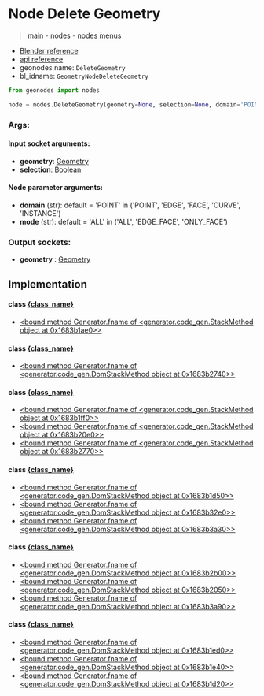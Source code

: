 # Node Delete Geometry

> [main](../structure.md) - [nodes](nodes.md) - [nodes menus](nodes_menus.md)

- [Blender reference](https://docs.blender.org/manual/en/latest/modeling/geometry_nodes/geometry/delete_geometry.html)
- [api reference](https://docs.blender.org/api/current/bpy.types.GeometryNodeDeleteGeometry.html)
- geonodes name: `DeleteGeometry`
- bl_idname: `GeometryNodeDeleteGeometry`

```python
from geonodes import nodes

node = nodes.DeleteGeometry(geometry=None, selection=None, domain='POINT', mode='ALL')
```

### Args:

#### Input socket arguments:

- **geometry**: [Geometry](Geometry.md)
- **selection**: [Boolean](Boolean.md)

#### Node parameter arguments:

- **domain** (str): default = 'POINT' in ('POINT', 'EDGE', 'FACE', 'CURVE', 'INSTANCE')
- **mode** (str): default = 'ALL' in ('ALL', 'EDGE_FACE', 'ONLY_FACE')

### Output sockets:

- **geometry** : [Geometry](Geometry.md)

## Implementation

#### class [{class_name}]({class_name}.md)

 - [<bound method Generator.fname of <generator.code_gen.StackMethod object at 0x1683b1ae0>>](Geometry.md#delete)
#### class [{class_name}]({class_name}.md)

 - [<bound method Generator.fname of <generator.code_gen.DomStackMethod object at 0x1683b2740>>](Domain.md#delete)
#### class [{class_name}]({class_name}.md)

 - [<bound method Generator.fname of <generator.code_gen.StackMethod object at 0x1683b1ff0>>](Mesh.md#delete_all)
 - [<bound method Generator.fname of <generator.code_gen.StackMethod object at 0x1683b20e0>>](Mesh.md#delete_edges)
 - [<bound method Generator.fname of <generator.code_gen.StackMethod object at 0x1683b2770>>](Mesh.md#delete_faces)
#### class [{class_name}]({class_name}.md)

 - [<bound method Generator.fname of <generator.code_gen.DomStackMethod object at 0x1683b1d50>>](Vertex.md#delete_all)
 - [<bound method Generator.fname of <generator.code_gen.DomStackMethod object at 0x1683b32e0>>](Vertex.md#delete_edges)
 - [<bound method Generator.fname of <generator.code_gen.DomStackMethod object at 0x1683b3a30>>](Vertex.md#delete_faces)
#### class [{class_name}]({class_name}.md)

 - [<bound method Generator.fname of <generator.code_gen.DomStackMethod object at 0x1683b2b00>>](Face.md#delete_all)
 - [<bound method Generator.fname of <generator.code_gen.DomStackMethod object at 0x1683b2050>>](Face.md#delete_edges)
 - [<bound method Generator.fname of <generator.code_gen.DomStackMethod object at 0x1683b3a90>>](Face.md#delete_faces)
#### class [{class_name}]({class_name}.md)

 - [<bound method Generator.fname of <generator.code_gen.DomStackMethod object at 0x1683b1ed0>>](Edge.md#delete_all)
 - [<bound method Generator.fname of <generator.code_gen.DomStackMethod object at 0x1683b1e40>>](Edge.md#delete_edges)
 - [<bound method Generator.fname of <generator.code_gen.DomStackMethod object at 0x1683b1d20>>](Edge.md#delete_faces)
